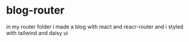 # blog-router
 in my router folder i made a blog with react and reacr-router and i styled with tailwind and daisy ui
